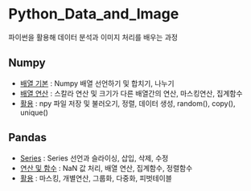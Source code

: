 # Python_Data_and_Image
파이썬을 활용해 데이터 분석과 이미지 처리를 배우는 과정


## Numpy
- [배열 기본](https://github.com/hjchoi0207/Python_Data_and_Image/blob/master/Numpy/00.%20Numpy%EC%9D%98%20%EA%B8%B0%EB%B3%B8%20%EC%82%AC%EC%9A%A9%EB%B2%95.ipynb) : Numpy 배열 선언하기 및 합치기, 나누기   
- [배열 연산](https://github.com/hjchoi0207/Python_Data_and_Image/blob/master/Numpy/01.%20Numpy%20%EA%B8%B0%EB%B3%B8%EC%97%B0%EC%82%B0.ipynb) : 스칼라 연산 및 크기가 다른 배열간의 연산, 마스킹연산, 집계함수   
- [활용](https://github.com/hjchoi0207/Python_Data_and_Image/blob/master/Numpy/02.%20Numpy%EC%9D%98%20%ED%99%9C%EC%9A%A9.ipynb) : npy 파일 저장 및 불러오기, 정렬, 데이터 생성, random(), copy(), unique()   

## Pandas
- [Series](https://github.com/hjchoi0207/Python_Data_and_Image/blob/master/Pandas/00.%20Pandas_Series.ipynb) : Series 선언과 슬라이싱, 삽입, 삭제, 수정   
- [연산 및 함수](https://github.com/hjchoi0207/Python_Data_and_Image/blob/master/Pandas/01_Pandas%EC%9D%98_%EC%97%B0%EC%82%B0%EA%B3%BC_%ED%95%A8%EC%88%98%EC%9D%98_%EC%82%AC%EB%B3%B8.ipynb) : NaN 값 처리, 배열 연산, 집계함수, 정렬함수   
- [활용](https://github.com/hjchoi0207/Python_Data_and_Image/blob/master/Pandas/02_Pandas%EC%9D%98_%ED%99%9C%EC%9A%A9.ipynb) : 마스킹, 개별연산, 그룹화, 다중화, 피벗테이블
